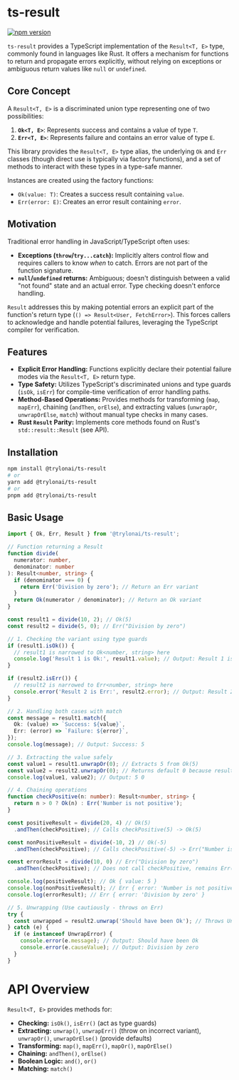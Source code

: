 # ts-result

[![npm version](https://img.shields.io/npm/v/@trylonai/ts-result)](https://npmjs.com/package/@trylonai/ts-result)

`ts-result` provides a TypeScript implementation of the `Result<T, E>` type, commonly found in languages like Rust. It offers a mechanism for functions to return and propagate errors explicitly, without relying on exceptions or ambiguous return values like `null` or `undefined`.

## Core Concept

A `Result<T, E>` is a discriminated union type representing one of two possibilities:

1.  **`Ok<T, E>`**: Represents success and contains a value of type `T`.
2.  **`Err<T, E>`**: Represents failure and contains an error value of type `E`.

This library provides the `Result<T, E>` type alias, the underlying `Ok` and `Err` classes (though direct use is typically via factory functions), and a set of methods to interact with these types in a type-safe manner.

Instances are created using the factory functions:

- `Ok(value: T)`: Creates a success result containing `value`.
- `Err(error: E)`: Creates an error result containing `error`.

## Motivation

Traditional error handling in JavaScript/TypeScript often uses:

- **Exceptions (`throw`/`try...catch`):** Implicitly alters control flow and requires callers to know _when_ to catch. Errors are not part of the function signature.
- **`null`/`undefined` returns:** Ambiguous; doesn't distinguish between a valid "not found" state and an actual error. Type checking doesn't enforce handling.

`Result` addresses this by making potential errors an explicit part of the function's return type (`() => Result<User, FetchError>`). This forces callers to acknowledge and handle potential failures, leveraging the TypeScript compiler for verification.

## Features

- **Explicit Error Handling:** Functions explicitly declare their potential failure modes via the `Result<T, E>` return type.
- **Type Safety:** Utilizes TypeScript's discriminated unions and type guards (`isOk`, `isErr`) for compile-time verification of error handling paths.
- **Method-Based Operations:** Provides methods for transforming (`map`, `mapErr`), chaining (`andThen`, `orElse`), and extracting values (`unwrapOr`, `unwrapOrElse`, `match`) without manual type checks in many cases.
- **Rust `Result` Parity:** Implements core methods found on Rust's `std::result::Result` (see API).

## Installation

```bash
npm install @trylonai/ts-result
# or
yarn add @trylonai/ts-result
# or
pnpm add @trylonai/ts-result
```

## Basic Usage

```ts
import { Ok, Err, Result } from '@trylonai/ts-result';

// Function returning a Result
function divide(
  numerator: number,
  denominator: number
): Result<number, string> {
  if (denominator === 0) {
    return Err('Division by zero'); // Return an Err variant
  }
  return Ok(numerator / denominator); // Return an Ok variant
}

const result1 = divide(10, 2); // Ok(5)
const result2 = divide(5, 0); // Err("Division by zero")

// 1. Checking the variant using type guards
if (result1.isOk()) {
  // result1 is narrowed to Ok<number, string> here
  console.log('Result 1 is Ok:', result1.value); // Output: Result 1 is Ok: 5
}

if (result2.isErr()) {
  // result2 is narrowed to Err<number, string> here
  console.error('Result 2 is Err:', result2.error); // Output: Result 2 is Err: Division by zero
}

// 2. Handling both cases with match
const message = result1.match({
  Ok: (value) => `Success: ${value}`,
  Err: (error) => `Failure: ${error}`,
});
console.log(message); // Output: Success: 5

// 3. Extracting the value safely
const value1 = result1.unwrapOr(0); // Extracts 5 from Ok(5)
const value2 = result2.unwrapOr(0); // Returns default 0 because result2 is Err
console.log(value1, value2); // Output: 5 0

// 4. Chaining operations
function checkPositive(n: number): Result<number, string> {
  return n > 0 ? Ok(n) : Err('Number is not positive');
}

const positiveResult = divide(20, 4) // Ok(5)
  .andThen(checkPositive); // Calls checkPositive(5) -> Ok(5)

const nonPositiveResult = divide(-10, 2) // Ok(-5)
  .andThen(checkPositive); // Calls checkPositive(-5) -> Err("Number is not positive")

const errorResult = divide(10, 0) // Err("Division by zero")
  .andThen(checkPositive); // Does not call checkPositive, remains Err("Division by zero")

console.log(positiveResult); // Ok { value: 5 }
console.log(nonPositiveResult); // Err { error: 'Number is not positive' }
console.log(errorResult); // Err { error: 'Division by zero' }

// 5. Unwrapping (Use cautiously - throws on Err)
try {
  const unwrapped = result2.unwrap('Should have been Ok'); // Throws UnwrapError
} catch (e) {
  if (e instanceof UnwrapError) {
    console.error(e.message); // Output: Should have been Ok
    console.error(e.causeValue); // Output: Division by zero
  }
}
```

# API Overview

`Result<T, E>` provides methods for:

- **Checking:** `isOk()`, `isErr()` (act as type guards)
- **Extracting:** `unwrap()`, `unwrapErr()` (throw on incorrect variant), `unwrapOr()`, `unwrapOrElse()` (provide defaults)
- **Transforming:** `map()`, `mapErr()`, `mapOr()`, `mapOrElse()`
- **Chaining:** `andThen()`, `orElse()`
- **Boolean Logic:** `and()`, `or()`
- **Matching:** `match()`
